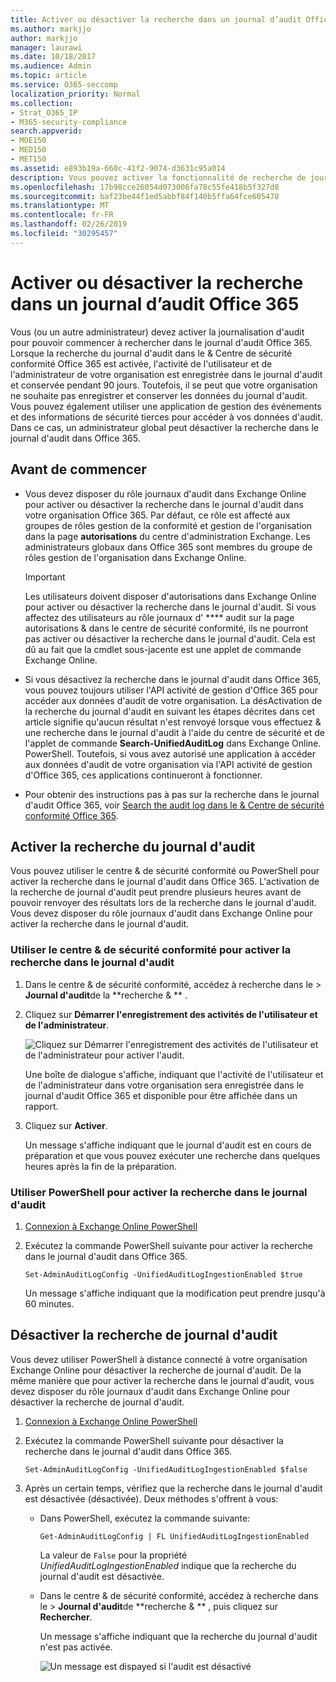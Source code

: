 ```yaml
---
title: Activer ou désactiver la recherche dans un journal d’audit Office 365
ms.author: markjjo
author: markjjo
manager: laurawi
ms.date: 10/18/2017
ms.audience: Admin
ms.topic: article
ms.service: O365-seccomp
localization_priority: Normal
ms.collection:
- Strat_O365_IP
- M365-security-compliance
search.appverid:
- MOE150
- MED150
- MET150
ms.assetid: e893b19a-660c-41f2-9074-d3631c95a014
description: Vous pouvez activer la fonctionnalité de recherche de journal d'audit dans le centre &amp; de sécurité conformité Office 365. Si vous changez d'avis, vous pouvez le désactiver à tout moment. Lorsque le paramètre de recherche du journal d'audit est désactivé, les administrateurs ne peuvent pas rechercher dans le journal d'audit Office 365 des activités de l'utilisateur et de l'administrateur dans votre organisation.
ms.openlocfilehash: 17b98cce26054d073006fa78c55fe418b5f327d8
ms.sourcegitcommit: baf23be44f1ed5abbf84f140b5ffa64fce605478
ms.translationtype: MT
ms.contentlocale: fr-FR
ms.lasthandoff: 02/26/2019
ms.locfileid: "30295457"
---
```

# <a name="turn-office-365-audit-log-search-on-or-off"></a>Activer ou désactiver la recherche dans un journal d’audit Office 365

Vous (ou un autre administrateur) devez activer la journalisation d'audit pour pouvoir commencer à rechercher dans le journal d'audit Office 365. Lorsque la recherche du journal d'audit dans le &amp; Centre de sécurité conformité Office 365 est activée, l'activité de l'utilisateur et de l'administrateur de votre organisation est enregistrée dans le journal d'audit et conservée pendant 90 jours. Toutefois, il se peut que votre organisation ne souhaite pas enregistrer et conserver les données du journal d'audit. Vous pouvez également utiliser une application de gestion des événements et des informations de sécurité tierces pour accéder à vos données d'audit. Dans ce cas, un administrateur global peut désactiver la recherche dans le journal d'audit dans Office 365.
  
## <a name="before-you-begin"></a>Avant de commencer

- Vous devez disposer du rôle journaux d'audit dans Exchange Online pour activer ou désactiver la recherche dans le journal d'audit dans votre organisation Office 365. Par défaut, ce rôle est affecté aux groupes de rôles gestion de la conformité et gestion de l'organisation dans la page **autorisations** du centre d'administration Exchange. Les administrateurs globaux dans Office 365 sont membres du groupe de rôles gestion de l'organisation dans Exchange Online. 
    
    > [!IMPORTANT]
    > Les utilisateurs doivent disposer d'autorisations dans Exchange Online pour activer ou désactiver la recherche dans le journal d'audit. Si vous affectez des utilisateurs au rôle journaux d' **** audit sur la page autorisations &amp; dans le centre de sécurité conformité, ils ne pourront pas activer ou désactiver la recherche dans le journal d'audit. Cela est dû au fait que la cmdlet sous-jacente est une applet de commande Exchange Online. 
  
- Si vous désactivez la recherche dans le journal d'audit dans Office 365, vous pouvez toujours utiliser l'API activité de gestion d'Office 365 pour accéder aux données d'audit de votre organisation. La désActivation de la recherche du journal d'audit en suivant les étapes décrites dans cet article signifie qu'aucun résultat n'est renvoyé lorsque vous effectuez &amp; une recherche dans le journal d'audit à l'aide du centre de sécurité et de l'applet de commande **Search-UnifiedAuditLog** dans Exchange Online. PowerShell. Toutefois, si vous avez autorisé une application à accéder aux données d'audit de votre organisation via l'API activité de gestion d'Office 365, ces applications continueront à fonctionner. 
    
- Pour obtenir des instructions pas à pas sur la recherche dans le journal d'audit Office 365, voir [Search the audit log dans le &amp; Centre de sécurité conformité Office 365](search-the-audit-log-in-security-and-compliance.md).
    
## <a name="turn-on-audit-log-search"></a>Activer la recherche du journal d'audit

Vous pouvez utiliser le centre &amp; de sécurité conformité ou PowerShell pour activer la recherche dans le journal d'audit dans Office 365. L'activation de la recherche de journal d'audit peut prendre plusieurs heures avant de pouvoir renvoyer des résultats lors de la recherche dans le journal d'audit. Vous devez disposer du rôle journaux d'audit dans Exchange Online pour activer la recherche dans le journal d'audit.
  
### <a name="use-the-security-amp-compliance-center-to-turn-on-audit-log-search"></a>Utiliser le centre &amp; de sécurité conformité pour activer la recherche dans le journal d'audit

1. Dans le centre &amp; de sécurité conformité, accédez à recherche dans le \> **Journal d'audit**de la **recherche &amp; ** .
    
2. Cliquez sur **Démarrer l'enregistrement des activités de l'utilisateur et de l'administrateur**.
    
    ![Cliquez sur Démarrer l'enregistrement des activités de l'utilisateur et de l'administrateur pour activer l'audit.](media/39a9d35f-88d0-4bbe-a962-0be2f838e2bf.png)
  
    Une boîte de dialogue s'affiche, indiquant que l'activité de l'utilisateur et de l'administrateur dans votre organisation sera enregistrée dans le journal d'audit Office 365 et disponible pour être affichée dans un rapport. 
    
3. Cliquez sur **Activer**.
    
    Un message s'affiche indiquant que le journal d'audit est en cours de préparation et que vous pouvez exécuter une recherche dans quelques heures après la fin de la préparation.
    
### <a name="use-powershell-to-turn-on-audit-log-search"></a>Utiliser PowerShell pour activer la recherche dans le journal d'audit

1. [Connexion à Exchange Online PowerShell](https://go.microsoft.com/fwlink/p/?LinkID=396554)
    
2. Exécutez la commande PowerShell suivante pour activer la recherche dans le journal d'audit dans Office 365.
    
    ```
    Set-AdminAuditLogConfig -UnifiedAuditLogIngestionEnabled $true
    ```

    Un message s'affiche indiquant que la modification peut prendre jusqu'à 60 minutes.
  
## <a name="turn-off-audit-log-search"></a>Désactiver la recherche de journal d'audit

Vous devez utiliser PowerShell à distance connecté à votre organisation Exchange Online pour désactiver la recherche de journal d'audit. De la même manière que pour activer la recherche dans le journal d'audit, vous devez disposer du rôle journaux d'audit dans Exchange Online pour désactiver la recherche de journal d'audit.
  
1. [Connexion à Exchange Online PowerShell](https://go.microsoft.com/fwlink/p/?LinkID=396554)
    
2. Exécutez la commande PowerShell suivante pour désactiver la recherche dans le journal d'audit dans Office 365.
    
    ```
    Set-AdminAuditLogConfig -UnifiedAuditLogIngestionEnabled $false
    ```

3. Après un certain temps, vérifiez que la recherche dans le journal d'audit est désactivée (désactivée). Deux méthodes s'offrent à vous:
    
    - Dans PowerShell, exécutez la commande suivante:

        ```
        Get-AdminAuditLogConfig | FL UnifiedAuditLogIngestionEnabled
        ```

        La valeur de `False` pour la propriété _UnifiedAuditLogIngestionEnabled_ indique que la recherche du journal d'audit est désactivée. 
    
    - Dans le centre &amp; de sécurité conformité, accédez à recherche dans le \> **Journal d'audit**de **recherche &amp; ** , puis cliquez sur **Rechercher**.
    
      Un message s'affiche indiquant que la recherche du journal d'audit n'est pas activée. 
    
      ![Un message est dispayed si l'audit est désactivé](media/dca53da6-1cbe-4fa3-9860-f0d674de9538.png)
